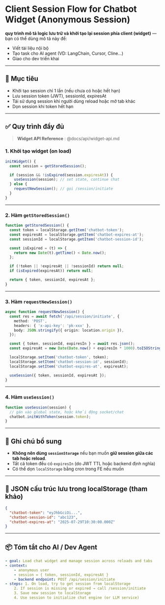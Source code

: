 <!-- AI-HUMAN: Product Requirements Document for the Admin Panel project. -->

# **Client Session Flow for Chatbot Widget (Anonymous Session)**

**quy trình mô tả logic lưu trữ và khởi tạo lại session phía client (widget)** — bạn có thể dùng mô tả này để:

- Viết tài liệu nội bộ
- Tạo task cho AI agent (VD: LangChain, Cursor, Cline...)
- Giao cho dev triển khai

---

## 🎯 Mục tiêu

- Khởi tạo session chỉ 1 lần (nếu chưa có hoặc hết hạn)
- Lưu session token (JWT), sessionId, expiresAt
- Tái sử dụng session khi người dùng reload hoặc mở tab khác
- Dọn session khi token hết hạn

---

## ✅ Quy trình đầy đủ

> **Widget API Reference** : @docs/api/widget-api.md

### 1. **Khởi tạo widget (on load)**

```ts
initWidget() {
  const session = getStoredSession();

  if (session && !isExpired(session.expiresAt)) {
    useSession(session); // set state, continue chat
  } else {
    requestNewSession(); // gọi /session/initiate
  }
}
```

---

### 2. **Hàm `getStoredSession()`**

```ts
function getStoredSession() {
  const token = localStorage.getItem('chatbot-token');
  const expiresAt = localStorage.getItem('chatbot-expires-at');
  const sessionId = localStorage.getItem('chatbot-session-id');

  const isExpired = (t) => {
    return new Date(t).getTime() < Date.now();
  };

  if (!token || !expiresAt || !sessionId) return null;
  if (isExpired(expiresAt)) return null;

  return { token, sessionId, expiresAt };
}
```

---

### 3. **Hàm `requestNewSession()`**

```ts
async function requestNewSession() {
  const res = await fetch('/api/session/initiate', {
    method: 'POST',
    headers: { 'x-api-key': 'pk-xxx' },
    body: JSON.stringify({ origin: location.origin }),
  });

  const { token, sessionId, expiresIn } = await res.json();
  const expiresAt = new Date(Date.now() + expiresIn * 1000).toISOString();

  localStorage.setItem('chatbot-token', token);
  localStorage.setItem('chatbot-session-id', sessionId);
  localStorage.setItem('chatbot-expires-at', expiresAt);

  useSession({ token, sessionId, expiresAt });
}
```

---

### 4. **Hàm `useSession()`**

```ts
function useSession(session) {
  // gán vào global state, hoặc khởi động socket/chat
  chatbot.initWithToken(session.token);
}
```

---

## 🧠 Ghi chú bổ sung

- **Không nên dùng `sessionStorage`** nếu bạn muốn **giữ session giữa các tab hoặc reload**.
- Tất cả token đều có `expiresIn` (do JWT TTL hoặc backend định nghĩa)
- Có thể dọn `localStorage` bằng cron trong FE nếu muốn

---

## 📄 JSON cấu trúc lưu trong localStorage (tham khảo)

```json
{
  "chatbot-token": "eyJhbGciOi...",
  "chatbot-session-id": "abc123",
  "chatbot-expires-at": "2025-07-29T10:30:00.000Z"
}
```

---

## 📦 Tóm tắt cho AI / Dev Agent

```yaml
- goal: Load chat widget and manage session across reloads and tabs
- context:
    - anonymous user
    - session = { token, sessionId, expiresAt }
    - backend endpoint: POST /api/session/initiate
- steps: 1. On load, try to get session from localStorage
    2. If session is missing or expired → call /session/initiate
    3. Save new session to localStorage
    4. Use session to initialize chat engine (or LLM service)
```
